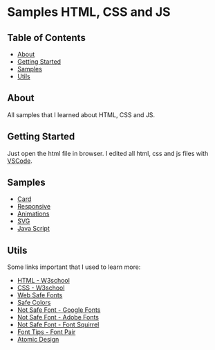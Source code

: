 # Samples HTML, CSS and JS

## Table of Contents

- [About](#about)
- [Getting Started](#getting_started)
- [Samples](#samples)
- [Utils](#usage)

## About <a name = "about"></a>

All samples that I learned about HTML, CSS and JS.

## Getting Started <a name = "getting_started"></a>

Just open the html file in browser. I edited all html, css and js files with [VSCode](https://code.visualstudio.com/).

## Samples <a name = "samples"></a>

- [Card](./doc/card.md)
- [Responsive](./doc/responsive.md)
- [Animations](./doc/animations.md)
- [SVG](./doc/svg.md)
- [Java Script](./doc/js.md)

## Utils <a name = "utils"></a>

Some links important that I used to learn more:
- [HTML - W3school](https://www.w3schools.com/tags/default.asp)
- [CSS - W3school](https://www.w3schools.com/cssref/default.asp)
- [Web Safe Fonts](https://www.w3schools.com/cssref/css_websafe_fonts.asp)
- [Safe Colors](https://www.w3schools.com/cssref/css_colors.asp)
- [Not Safe Font - Google Fonts](https://fonts.google.com/)
- [Not Safe Font - Adobe Fonts](https://fonts.adobe.com/)
- [Not Safe Font - Font Squirrel](https://www.fontsquirrel.com/)
- [Font Tips - Font Pair](https://www.fontpair.co/)
- [Atomic Design](https://bradfrost.com/blog/post/atomic-web-design/)

